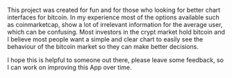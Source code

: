 This project was created for fun and for those who looking for better chart interfaces for bitcoin.
In my experience most of the options available such as coinmarketcap, show a lot of irrelevant information
for the average user, which can be confusing.
Most investors in the crypt market hold bitcoin and I believe most people want a simple and clear chart
to easily see the behaviour of the bitcoin market so they can make better decisions.

I hope this is helpful to someone out there, please leave some feedback, so I can work on improving
this App over time.
